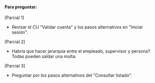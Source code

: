 #### Para preguntar:

[Parcial 1]

- Revisar el CU "Validar cuenta" y los pasos alternativos en "Iniciar sesión".

[Parcial 2]

- Habría que hacer jerarquía entre el empleado, supervisor y persona? Todas pueden saldar una multa.

[Parcial 3]

- Preguntar por los pasos alternativos del "Consultar listado".
